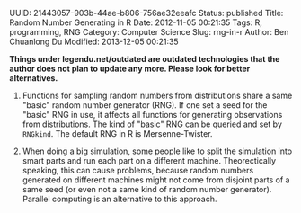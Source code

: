 UUID: 21443057-903b-44ae-b806-756ae32eeafc
Status: published
Title: Random Number Generating in R
Date: 2012-11-05 00:21:35
Tags: R, programming, RNG
Category: Computer Science
Slug: rng-in-r
Author: Ben Chuanlong Du
Modified: 2013-12-05 00:21:35

**Things under legendu.net/outdated are outdated technologies that the author does not plan to update any more. Please look for better alternatives.**

1. Functions for sampling random numbers from distributions 
    share a same "basic" random number generator (RNG). 
    If one set a seed for the "basic" RNG in use, 
    it affects all functions for generating observations from distributions. 
    The kind of "basic" RNG can be queried and set by `RNGkind`. 
    The default RNG in R is Mersenne-Twister.

2. When doing a big simulation, 
    some people like to split the simulation into smart parts 
    and run each part on a different machine. 
    Theorectically speaking, 
    this can cause problems, 
    because random numbers generated on different machines might not come 
    from disjoint parts of a same seed 
    (or even not a same kind of random number generator). 
    Parallel computing is an alternative to this approach.
